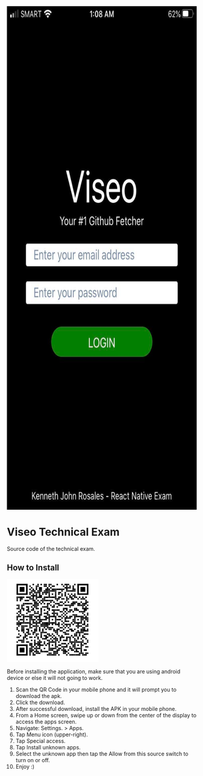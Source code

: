 <img src="/assets/v1.jpg" width="750px" height="1334px" alt="mobile app logo">

# Viseo Technical Exam
Source code of the technical exam.

## How to Install

<img src="/assets/qr-code-exam.png" width="243px" height="219px" alt="qr code">

Before installing the application, make sure that you are using android device or else it will not going to work.

1. Scan the QR Code in your mobile phone and it will prompt you to download the apk.
1. Click the download.
1. After successful download, install the APK in your mobile phone.
1. From a Home screen, swipe up or down from the center of the display to access the apps screen.
1. Navigate: Settings. > Apps.
1. Tap Menu icon (upper-right).
1. Tap Special access.
1. Tap Install unknown apps.
1. Select the unknown app then tap the Allow from this source switch to turn on or off.
1. Enjoy :)